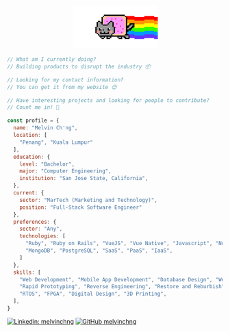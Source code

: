 <p align="center">
  <img src="https://raw.githubusercontent.com/melvinchng/melvinchng/master/nyancat.gif" width=200>
</p>

```javascript
// What am I currently doing?
// Building products to disrupt the industry 📦
```

```javascript
// Looking for my contact information?
// You can get it from my website 😊
```

```javascript
// Have interesting projects and looking for people to contribute?
// Count me in! 🙌
```

```javascript
const profile = {
  name: "Melvin Ch'ng",
  location: [ 
    "Penang", "Kuala Lumpur"
  ],
  education: {
    level: "Bachelor",
    major: "Computer Engineering",
    institution: "San Jose State, California",
  },
  current: {
    sector: "MarTech (Marketing and Technology)",
    position: "Full-Stack Software Engineer"
  },
  preferences: {
    sector: "Any",
    technologies: [
      "Ruby", "Ruby on Rails", "VueJS", "Vue Native", "Javascript", "NodeJS",
      "MongoDB", "PostgreSQL", "SaaS", "PaaS", "IaaS",
    ]
  },
  skills: [
    "Web Development", "Mobile App Development", "Database Design", "Web Scraping",
    "Rapid Prototyping", "Reverse Engineering", "Restore and Reburbish", "Repair and Modify", 
    "RTOS", "FPGA", "Digital Design", "3D Printing",
  ],
}
```
[![Linkedin: melvinchng](https://img.shields.io/badge/-melvinchng-blue?style=flat-square&logo=Linkedin&logoColor=white&link=https://www.linkedin.com/in/realmelvinchng/)](https://www.linkedin.com/in/realmelvinchng/)
[![GitHub melvinchng](https://img.shields.io/github/followers/melvinchng?label=follow&style=social)](https://github.com/melvinchng)
